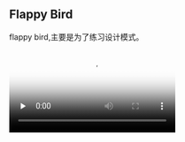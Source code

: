 ## Flappy Bird

flappy bird,主要是为了练习设计模式。

<video id="video" controls="" preload="none" poster="封面">
      <source id="mp4" src="./flappybird.mp4" type="video/mp4">
</videos>

